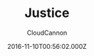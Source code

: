 ---
title: Justice
github: https://github.com/CloudCannon/justice-jekyll-template
demo: https://grey-grouse.cloudvent.net/
author: CloudCannon
ssg:
  - Jekyll
cms:
  - No Cms
date: 2016-11-10T00:56:02.000Z
github_branch: master
description: ':office: Law firm themed business template for Jekyll'
stale: true
---